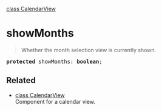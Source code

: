 [class CalendarView](CalendarView.md)

# showMonths

> Whether the month selection view is currently shown.

<pre class="docgen_signature"><b>protected</b> showMonths: <b>boolean</b>;</pre>

## Related

- [<!--{ref:class}-->class CalendarView](CalendarView.md) \
    Component for a calendar view.
